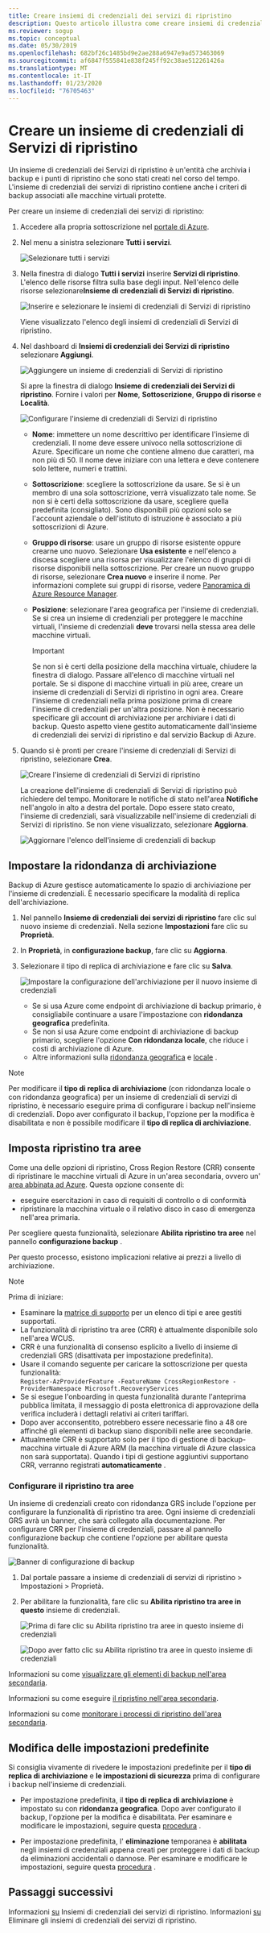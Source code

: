 ```yaml
---
title: Creare insiemi di credenziali dei servizi di ripristino
description: Questo articolo illustra come creare insiemi di credenziali dei servizi di ripristino in cui archiviare i backup e i punti di ripristino.
ms.reviewer: sogup
ms.topic: conceptual
ms.date: 05/30/2019
ms.openlocfilehash: 682bf26c1485bd9e2ae288a6947e9ad573463069
ms.sourcegitcommit: af6847f555841e838f245ff92c38ae512261426a
ms.translationtype: MT
ms.contentlocale: it-IT
ms.lasthandoff: 01/23/2020
ms.locfileid: "76705463"
---
```

# <a name="create-a-recovery-services-vault"></a>Creare un insieme di credenziali di Servizi di ripristino

Un insieme di credenziali dei Servizi di ripristino è un'entità che archivia i backup e i punti di ripristino che sono stati creati nel corso del tempo. L'insieme di credenziali dei servizi di ripristino contiene anche i criteri di backup associati alle macchine virtuali protette.

Per creare un insieme di credenziali dei servizi di ripristino:

1. Accedere alla propria sottoscrizione nel [portale di Azure](https://portal.azure.com/).

2. Nel menu a sinistra selezionare **Tutti i servizi**.

    ![Selezionare tutti i servizi](./media/backup-create-rs-vault/click-all-services.png)

3. Nella finestra di dialogo **Tutti i servizi** inserire **Servizi di ripristino**. L'elenco delle risorse filtra sulla base degli input. Nell'elenco delle risorse selezionare**Insieme di credenziali di Servizi di ripristino**.

    ![Inserire e selezionare le insiemi di credenziali di Servizi di ripristino](./media/backup-create-rs-vault/all-services.png)

    Viene visualizzato l'elenco degli insiemi di credenziali di Servizi di ripristino.

4. Nel dashboard di **Insiemi di credenziali dei Servizi di ripristino** selezionare **Aggiungi**.

    ![Aggiungere un insieme di credenziali di Servizi di ripristino](./media/backup-create-rs-vault/add-button-create-vault.png)

    Si apre la finestra di dialogo **Insieme di credenziali dei Servizi di ripristino**. Fornire i valori per **Nome**, **Sottoscrizione**, **Gruppo di risorse** e **Località**.

    ![Configurare l'insieme di credenziali di Servizi di ripristino](./media/backup-create-rs-vault/create-new-vault-dialog.png)

   - **Nome**: immettere un nome descrittivo per identificare l'insieme di credenziali. Il nome deve essere univoco nella sottoscrizione di Azure. Specificare un nome che contiene almeno due caratteri, ma non più di 50. Il nome deve iniziare con una lettera e deve contenere solo lettere, numeri e trattini.
   - **Sottoscrizione**: scegliere la sottoscrizione da usare. Se si è un membro di una sola sottoscrizione, verrà visualizzato tale nome. Se non si è certi della sottoscrizione da usare, scegliere quella predefinita (consigliato). Sono disponibili più opzioni solo se l'account aziendale o dell'istituto di istruzione è associato a più sottoscrizioni di Azure.
   - **Gruppo di risorse**: usare un gruppo di risorse esistente oppure crearne uno nuovo. Selezionare **Usa esistente** e nell'elenco a discesa scegliere una risorsa per visualizzare l'elenco di gruppi di risorse disponibili nella sottoscrizione. Per creare un nuovo gruppo di risorse, selezionare **Crea nuovo** e inserire il nome. Per informazioni complete sui gruppi di risorse, vedere [Panoramica di Azure Resource Manager](https://docs.microsoft.com/azure/azure-resource-manager/resource-group-overview).
   - **Posizione**: selezionare l'area geografica per l'insieme di credenziali. Se si crea un insieme di credenziali per proteggere le macchine virtuali, l'insieme di credenziali **deve** trovarsi nella stessa area delle macchine virtuali.

      > [!IMPORTANT]
      > Se non si è certi della posizione della macchina virtuale, chiudere la finestra di dialogo. Passare all'elenco di macchine virtuali nel portale. Se si dispone di macchine virtuali in più aree, creare un insieme di credenziali di Servizi di ripristino in ogni area. Creare l'insieme di credenziali nella prima posizione prima di creare l'insieme di credenziali per un'altra posizione. Non è necessario specificare gli account di archiviazione per archiviare i dati di backup. Questo aspetto viene gestito automaticamente dall'insieme di credenziali dei servizi di ripristino e dal servizio Backup di Azure.
      >
      >

5. Quando si è pronti per creare l'insieme di credenziali di Servizi di ripristino, selezionare **Crea**.

    ![Creare l'insieme di credenziali di Servizi di ripristino](./media/backup-create-rs-vault/click-create-button.png)

    La creazione dell'insieme di credenziali di Servizi di ripristino può richiedere del tempo. Monitorare le notifiche di stato nell'area **Notifiche** nell'angolo in alto a destra del portale. Dopo essere stato creato, l'insieme di credenziali, sarà visualizzabile nell'insieme di credenziali di Servizi di ripristino. Se non viene visualizzato, selezionare **Aggiorna**.

     ![Aggiornare l'elenco dell'insieme di credenziali di backup](./media/backup-create-rs-vault/refresh-button.png)

## <a name="set-storage-redundancy"></a>Impostare la ridondanza di archiviazione

Backup di Azure gestisce automaticamente lo spazio di archiviazione per l'insieme di credenziali. È necessario specificare la modalità di replica dell'archiviazione.

1. Nel pannello **Insieme di credenziali dei servizi di ripristino** fare clic sul nuovo insieme di credenziali. Nella sezione **Impostazioni** fare clic su **Proprietà**.
2. In **Proprietà**, in **configurazione backup**, fare clic su **Aggiorna**.

3. Selezionare il tipo di replica di archiviazione e fare clic su **Salva**.

     ![Impostare la configurazione dell'archiviazione per il nuovo insieme di credenziali](./media/backup-try-azure-backup-in-10-mins/recovery-services-vault-backup-configuration.png)

   - Se si usa Azure come endpoint di archiviazione di backup primario, è consigliabile continuare a usare l'impostazione con **ridondanza geografica** predefinita.
   - Se non si usa Azure come endpoint di archiviazione di backup primario, scegliere l'opzione **Con ridondanza locale**, che riduce i costi di archiviazione di Azure.
   - Altre informazioni sulla [ridondanza geografica](../storage/common/storage-redundancy-grs.md) e [locale](../storage/common/storage-redundancy-lrs.md) .

> [!NOTE]
> Per modificare il **tipo di replica di archiviazione** (con ridondanza locale o con ridondanza geografica) per un insieme di credenziali di servizi di ripristino, è necessario eseguire prima di configurare i backup nell'insieme di credenziali. Dopo aver configurato il backup, l'opzione per la modifica è disabilitata e non è possibile modificare il **tipo di replica di archiviazione**.

## <a name="set-cross-region-restore"></a>Imposta ripristino tra aree

Come una delle opzioni di ripristino, Cross Region Restore (CRR) consente di ripristinare le macchine virtuali di Azure in un'area secondaria, ovvero un' [area abbinata ad Azure](https://docs.microsoft.com/azure/best-practices-availability-paired-regions). Questa opzione consente di:

- eseguire esercitazioni in caso di requisiti di controllo o di conformità
- ripristinare la macchina virtuale o il relativo disco in caso di emergenza nell'area primaria.

Per scegliere questa funzionalità, selezionare **Abilita ripristino tra aree** nel pannello **configurazione backup** .

Per questo processo, esistono implicazioni relative ai prezzi a livello di archiviazione.

>[!NOTE]
>Prima di iniziare:
>
>- Esaminare la [matrice di supporto](backup-support-matrix.md#cross-region-restore) per un elenco di tipi e aree gestiti supportati.
>- La funzionalità di ripristino tra aree (CRR) è attualmente disponibile solo nell'area WCUS.
>- CRR è una funzionalità di consenso esplicito a livello di insieme di credenziali GRS (disattivata per impostazione predefinita).
>- Usare il comando seguente per caricare la sottoscrizione per questa funzionalità:<br>
>  `Register-AzProviderFeature -FeatureName CrossRegionRestore -ProviderNamespace Microsoft.RecoveryServices`
>- Se si esegue l'onboarding in questa funzionalità durante l'anteprima pubblica limitata, il messaggio di posta elettronica di approvazione della verifica includerà i dettagli relativi ai criteri tariffari.
>- Dopo aver acconsentito, potrebbero essere necessarie fino a 48 ore affinché gli elementi di backup siano disponibili nelle aree secondarie.
>- Attualmente CRR è supportato solo per il tipo di gestione di backup-macchina virtuale di Azure ARM (la macchina virtuale di Azure classica non sarà supportata).  Quando i tipi di gestione aggiuntivi supportano CRR, verranno registrati **automaticamente** .

### <a name="configure-cross-region-restore"></a>Configurare il ripristino tra aree

Un insieme di credenziali creato con ridondanza GRS include l'opzione per configurare la funzionalità di ripristino tra aree. Ogni insieme di credenziali GRS avrà un banner, che sarà collegato alla documentazione. Per configurare CRR per l'insieme di credenziali, passare al pannello configurazione backup che contiene l'opzione per abilitare questa funzionalità.

 ![Banner di configurazione di backup](./media/backup-azure-arm-restore-vms/banner.png)

1. Dal portale passare a insieme di credenziali di servizi di ripristino > Impostazioni > Proprietà.
2. Per abilitare la funzionalità, fare clic su **Abilita ripristino tra aree in questo** insieme di credenziali.

   ![Prima di fare clic su Abilita ripristino tra aree in questo insieme di credenziali](./media/backup-azure-arm-restore-vms/backup-configuration1.png)

   ![Dopo aver fatto clic su Abilita ripristino tra aree in questo insieme di credenziali](./media/backup-azure-arm-restore-vms/backup-configuration2.png)

Informazioni su come [visualizzare gli elementi di backup nell'area secondaria](backup-azure-arm-restore-vms.md#view-backup-items-in-secondary-region).

Informazioni su come eseguire [il ripristino nell'area secondaria](backup-azure-arm-restore-vms.md#restore-in-secondary-region).

Informazioni su come [monitorare i processi di ripristino dell'area secondaria](backup-azure-arm-restore-vms.md#monitoring-secondary-region-restore-jobs).

## <a name="modifying-default-settings"></a>Modifica delle impostazioni predefinite

Si consiglia vivamente di rivedere le impostazioni predefinite per il **tipo di replica di archiviazione** e **le impostazioni di sicurezza** prima di configurare i backup nell'insieme di credenziali.

- Per impostazione predefinita, il **tipo di replica di archiviazione** è impostato su con **ridondanza geografica**. Dopo aver configurato il backup, l'opzione per la modifica è disabilitata. Per esaminare e modificare le impostazioni, seguire questa [procedura](https://docs.microsoft.com/azure/backup/backup-create-rs-vault#set-storage-redundancy) .

- Per impostazione predefinita, l' **eliminazione** temporanea è **abilitata** negli insiemi di credenziali appena creati per proteggere i dati di backup da eliminazioni accidentali o dannose. Per esaminare e modificare le impostazioni, seguire questa [procedura](https://docs.microsoft.com/azure/backup/backup-azure-security-feature-cloud#disabling-soft-delete) .

## <a name="next-steps"></a>Passaggi successivi

Informazioni [su](backup-azure-recovery-services-vault-overview.md) Insiemi di credenziali dei servizi di ripristino.
Informazioni [su](backup-azure-delete-vault.md) Eliminare gli insiemi di credenziali dei servizi di ripristino.
